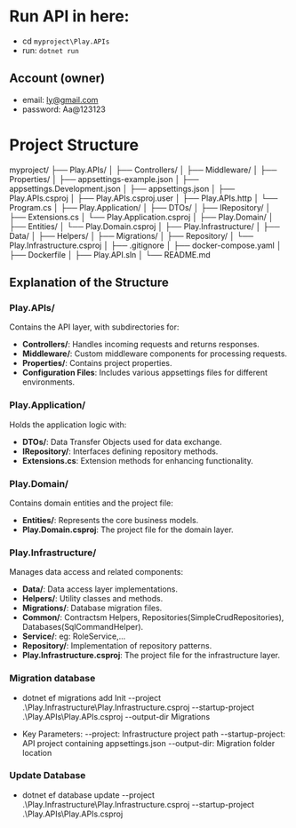 # Run API in here:

- cd `myproject\Play.APIs`
- run: `dotnet run`

## Account (owner)

- email: ly@gmail.com
- password: Aa@123123

# Project Structure

myproject/
├── Play.APIs/
│ ├── Controllers/
│ ├── Middleware/
│ ├── Properties/
│ ├── appsettings-example.json
│ ├── appsettings.Development.json
│ ├── appsettings.json
│ ├── Play.APIs.csproj
│ ├── Play.APIs.csproj.user
│ ├── Play.APIs.http
│ └── Program.cs
│
├── Play.Application/
│ ├── DTOs/
│ ├── IRepository/
│ ├── Extensions.cs
│ └── Play.Application.csproj
│
├── Play.Domain/
│ ├── Entities/
│ └── Play.Domain.csproj
│
├── Play.Infrastructure/
│ ├── Data/
│ ├── Helpers/
│ ├── Migrations/
│ ├── Repository/
│ └── Play.Infrastructure.csproj
│
├── .gitignore
│
├── docker-compose.yaml
│
├── Dockerfile
│
├── Play.API.sln
│
└── README.md

## Explanation of the Structure

### Play.APIs/

Contains the API layer, with subdirectories for:

- **Controllers/**: Handles incoming requests and returns responses.
- **Middleware/**: Custom middleware components for processing requests.
- **Properties/**: Contains project properties.
- **Configuration Files**: Includes various appsettings files for different environments.

### Play.Application/

Holds the application logic with:

- **DTOs/**: Data Transfer Objects used for data exchange.
- **IRepository/**: Interfaces defining repository methods.
- **Extensions.cs**: Extension methods for enhancing functionality.

### Play.Domain/

Contains domain entities and the project file:

- **Entities/**: Represents the core business models.
- **Play.Domain.csproj**: The project file for the domain layer.

### Play.Infrastructure/

Manages data access and related components:

- **Data/**: Data access layer implementations.
- **Helpers/**: Utility classes and methods.
- **Migrations/**: Database migration files.
- **Common/**: Contractsm Helpers, Repositories(SimpleCrudRepositories), Databases(SqlCommandHelper).
- **Service/**: eg: RoleService,...
- **Repository/**: Implementation of repository patterns.
- **Play.Infrastructure.csproj**: The project file for the infrastructure layer.

### Migration database

- dotnet ef migrations add Init --project .\Play.Infrastructure\Play.Infrastructure.csproj --startup-project .\Play.APIs\Play.APIs.csproj --output-dir Migrations

- Key Parameters:
  --project: Infrastructure project path
  --startup-project: API project containing appsettings.json
  --output-dir: Migration folder location

### Update Database

- dotnet ef database update --project .\Play.Infrastructure\Play.Infrastructure.csproj --startup-project .\Play.APIs\Play.APIs.csproj
